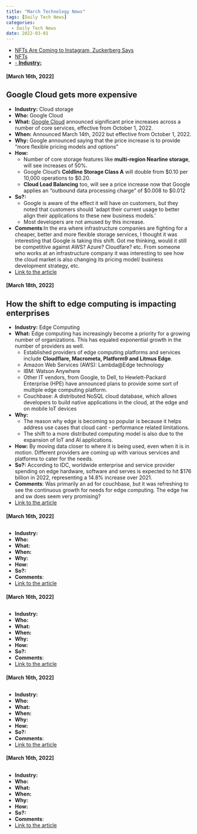 ```yaml
---
title: "March Technology News"
tags: [Daily Tech News]
categories:
  - Daily Tech News
date: 2022-03-01
---
```


<!-- TOC START min:1 max:3 link:true asterisk:false update:true -->
  - [NFTs Are Coming to Instagram, Zuckerberg Says](#nfts-are-coming-to-instagram-zuckerberg-says)
  - [NFTs](#nfts)
  - [- **Industry:**](#--industry)
<!-- TOC END -->



#### [March 16th, 2022]

## Google Cloud gets more expensive

- **Industry:** Cloud storage
- **Who:** Google Cloud
- **What:** [Google Cloud](https://cloud.google.com/blog/products/infrastructure/updates-to-google-clouds-infrastructure-pricing) announced significant price increases across a number of core services, effective from October 1, 2022.
- **When:** Announced March 14th, 2022 but effective from  October 1, 2022.
- **Why:** Google announced saying that the price increase is to provide “more flexible pricing models and options”
- **How:**
  - Number of core storage features like **multi-region Nearline storage**, will see increases of 50%.
  - Google Cloud’s **Coldline Storage Class A** will double from $0.10 per 10,000 operations to $0.20.
  - **Cloud Load Balancing** too, will see a price increase now that Google applies an “outbound data processing charge” of $0.008 to $0.012
- **So?:**
  - Google is aware of the effect it will have on customers, but they noted that customers should 'adapt their current usage to better align their applications to these new business models.'
  - Most developers are not amused by this increase.
- **Comments**:In the era where infrastructure companies are fighting for a cheaper, better and more flexible storage services, I thought it was interesting that Google is taking this shift. Got me thinking, would it still be competitive against AWS? Azure? Cloudfare? etc. From someone who works at an infrastructure company it was interesting to see how the cloud market is also changing its pricing model/ business development strategy, etc.
- [Link to the article](https://techcrunch.com/2022/03/14/inflation-is-real-google-cloud-raises-its-storage-prices/)


#### [March 18th, 2022]

## How the shift to edge computing is impacting enterprises
- **Industry:** Edge Computing
- **What:** Edge computing has increasingly become a priority for a growing number of organizations. This has equaled exponential growth in the number of providers as well. 
  - Established providers of edge computing platforms and services include **Cloudflare, Macrometa, Platform9 and Litmus Edge**. 
  - Amazon Web Services (AWS): Lambda@Edge technology
  - IBM: Watson Anywhere
  - Other IT vendors, from Google, to Dell, to Hewlett-Packard Enterprise (HPE) have announced plans to provide some sort of multiple edge computing platform.
  - Couchbase: A distributed NoSQL cloud database, which allows developers to build native applications in the cloud, at the edge and on mobile IoT devices 
- **Why:** 
  - The reason why edge is becoming so popular is because it helps address use cases that cloud cant - performance related limitations.
  - The shift to a more distributed computing model is also due to the expansion of IoT and AI applications. 
- **How:** By moving data closer to where it is being used, even when it is in motion. Different providers are coming up with various services and platforms to cater for the needs. 
- **So?:** According to IDC, worldwide enterprise and service provider spending on edge hardware, software and serves is expected to hit $176 billion in 2022, representing a 14.8% increase over 2021. 
- **Comments**: Was primarily an ad for couchbase, but it was refreshing to see the continuous growth for needs for edge computing. The edge hw and sw does seem very promising? 
- [Link to the article](https://venturebeat.com/2022/03/10/how-the-shift-to-edge-computing-is-impacting-enterprises/)


#### [March 16th, 2022]

##
- **Industry:**
- **Who:**
- **What:**
- **When:**
- **Why:**
- **How:**
- **So?:**
- **Comments**:
- [Link to the article]()


#### [March 16th, 2022]

##
- **Industry:**
- **Who:**
- **What:**
- **When:**
- **Why:**
- **How:**
- **So?:**
- **Comments**:
- [Link to the article]()

 

#### [March 16th, 2022]

##
- **Industry:**
- **Who:**
- **What:**
- **When:**
- **Why:**
- **How:**
- **So?:**
- **Comments**:
- [Link to the article]()


#### [March 16th, 2022]

##
- **Industry:**
- **Who:**
- **What:**
- **When:**
- **Why:**
- **How:**
- **So?:**
- **Comments**:
- [Link to the article]()
